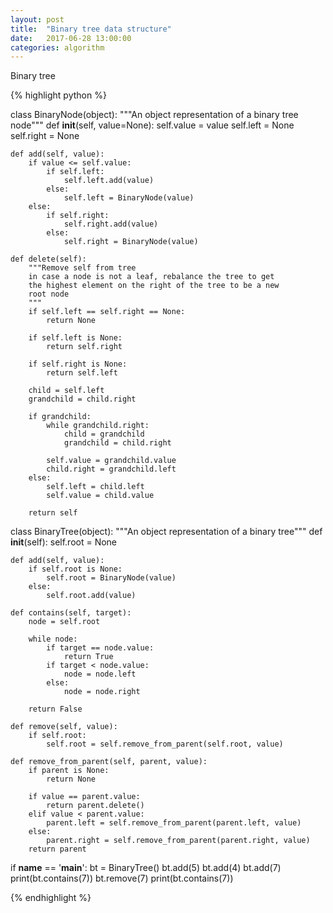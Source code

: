```yaml
---
layout: post
title:  "Binary tree data structure"
date:   2017-06-28 13:00:00
categories: algorithm
---
```

Binary tree

{% highlight python %}

class BinaryNode(object):
    """An object representation of a binary tree node"""
    def __init__(self, value=None):
        self.value = value
        self.left = None
        self.right = None

    def add(self, value):
        if value <= self.value:
            if self.left:
                self.left.add(value)
            else:
                self.left = BinaryNode(value)
        else:
            if self.right:
                self.right.add(value)
            else:
                self.right = BinaryNode(value)

    def delete(self):
        """Remove self from tree
        in case a node is not a leaf, rebalance the tree to get
        the highest element on the right of the tree to be a new
        root node
        """
        if self.left == self.right == None:
            return None

        if self.left is None:
            return self.right

        if self.right is None:
            return self.left

        child = self.left
        grandchild = child.right

        if grandchild:
            while grandchild.right:
                child = grandchild
                grandchild = child.right

            self.value = grandchild.value
            child.right = grandchild.left
        else:
            self.left = child.left
            self.value = child.value

        return self


class BinaryTree(object):
    """An object representation of a binary tree"""
    def __init__(self):
        self.root = None

    def add(self, value):
        if self.root is None:
            self.root = BinaryNode(value)
        else:
            self.root.add(value)

    def contains(self, target):
        node = self.root

        while node:
            if target == node.value:
                return True
            if target < node.value:
                node = node.left
            else:
                node = node.right

        return False

    def remove(self, value):
        if self.root:
            self.root = self.remove_from_parent(self.root, value)

    def remove_from_parent(self, parent, value):
        if parent is None:
            return None

        if value == parent.value:
            return parent.delete()
        elif value < parent.value:
            parent.left = self.remove_from_parent(parent.left, value)
        else:
            parent.right = self.remove_from_parent(parent.right, value)
        return parent


if __name__ == '__main__':
    bt = BinaryTree()
    bt.add(5)
    bt.add(4)
    bt.add(7)
    print(bt.contains(7))
    bt.remove(7)
    print(bt.contains(7))


{% endhighlight %}
